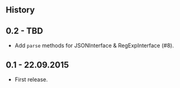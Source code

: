 History
-------

0.2 - TBD
----------------

* Add ```parse``` methods for JSONInterface & RegExpInterface (#8).

0.1 - 22.09.2015
----------------

* First release.